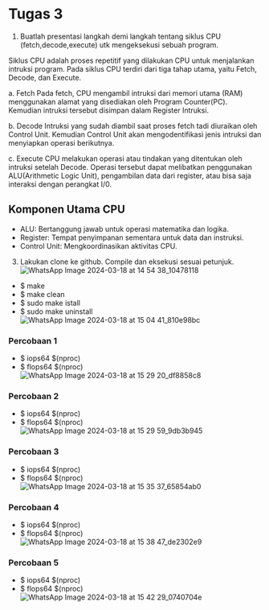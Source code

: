 # Tugas 3

1. Buatlah presentasi langkah demi langkah tentang siklus CPU (fetch,decode,execute) utk mengeksekusi sebuah program.

  Siklus CPU adalah proses repetitif yang dilakukan CPU untuk menjalankan intruksi program. Pada siklus CPU terdiri dari tiga tahap utama, yaitu Fetch, Decode, dan Execute. 
  
   a. Fetch
  Pada fetch, CPU mengambil intruksi dari memori utama (RAM) menggunakan alamat yang disediakan oleh Program Counter(PC). Kemudian intruksi tersebut disimpan dalam Register Intruksi. 
    
   b. Decode
  Intruksi yang sudah diambil saat proses fetch tadi diuraikan oleh Control Unit. Kemudian Control Unit akan mengodentifikasi jenis intruksi dan menyiapkan operasi berikutnya. 

   c. Execute 
  CPU melakukan operasi atau tindakan yang ditentukan oleh intruksi setelah Decode. Operasi tersebut dapat melibatkan penggunakan ALU(Arithmetic Logic Unit), pengambilan data dari register, atau bisa saja interaksi dengan perangkat I/0.

## Komponen Utama CPU

  - ALU: Bertanggung jawab untuk operasi matematika dan logika.
  - Register: Tempat penyimpanan sementara untuk data dan instruksi.
  - Control Unit: Mengkoordinasikan aktivitas CPU.


  3. Lakukan clone ke github. Compile dan eksekusi sesuai petunjuk.
     ![WhatsApp Image 2024-03-18 at 14 54 38_10478118](https://github.com/Meiradina/SysOP24-3123521023/assets/160557713/38ecb322-6b3a-4026-9f36-5191d76258a2)

  - $ make
  - $ make clean
  - $ sudo make istall
  - $ sudo make uninstall
    ![WhatsApp Image 2024-03-18 at 15 04 41_810e98bc](https://github.com/Meiradina/SysOP24-3123521023/assets/160557713/97a199c7-0f04-48e7-8e5d-0bd5f93b91bb)

### Percobaan 1
  - $ iops64 $(nproc)
  - $ flops64 $(nproc)
    ![WhatsApp Image 2024-03-18 at 15 29 20_df8858c8](https://github.com/Meiradina/SysOP24-3123521023/assets/160557713/13b4a9b8-15cc-4fed-b7dd-2c4fabec06f3)

 ### Percobaan 2
  - $ iops64 $(nproc)
  - $ flops64 $(nproc)
    ![WhatsApp Image 2024-03-18 at 15 29 59_9db3b945](https://github.com/Meiradina/SysOP24-3123521023/assets/160557713/128335b5-3ddb-4dfb-8bde-b278a06ef475)

 ### Percobaan 3
  - $ iops64 $(nproc)
  - $ flops64 $(nproc)
    ![WhatsApp Image 2024-03-18 at 15 35 37_65854ab0](https://github.com/Meiradina/SysOP24-3123521023/assets/160557713/b90c6cc5-273f-4001-8e61-aff0b44c141f)

 ### Percobaan 4
  - $ iops64 $(nproc)
  - $ flops64 $(nproc)
    ![WhatsApp Image 2024-03-18 at 15 38 47_de2302e9](https://github.com/Meiradina/SysOP24-3123521023/assets/160557713/87c37058-b2da-4b29-afe1-f0333e71aa57)


 ### Percobaan 5
  - $ iops64 $(nproc)
  - $ flops64 $(nproc)
    ![WhatsApp Image 2024-03-18 at 15 42 29_0740704e](https://github.com/Meiradina/SysOP24-3123521023/assets/160557713/46688e21-ae42-4850-b1a7-5429fbd9cc1d)

    






   
   
